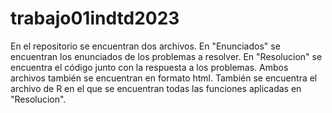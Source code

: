 # trabajo01indtd2023
En el repositorio se encuentran dos archivos. En "Enunciados" se encuentran los enunciados de los problemas a resolver. En "Resolucion" se encuentra el código junto con la respuesta a los problemas. Ambos archivos
también se encuentran en formato html. También se encuentra el archivo de R en el que se encuentran todas las funciones aplicadas en "Resolucion". 

